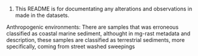 1. This README is for documentating any alterations and observations in made in the datasets.

Anthropogenic environments:
    There are samples that was erroneous classified as coastal marine sediment, althought in mg-rast metadata and description, these samples are classified as terrestrial sediments, more specifically, coming from street washed sweepings